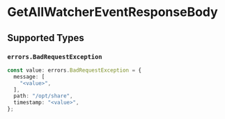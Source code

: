 # GetAllWatcherEventResponseBody


## Supported Types

### `errors.BadRequestException`

```typescript
const value: errors.BadRequestException = {
  message: [
    "<value>",
  ],
  path: "/opt/share",
  timestamp: "<value>",
};
```

